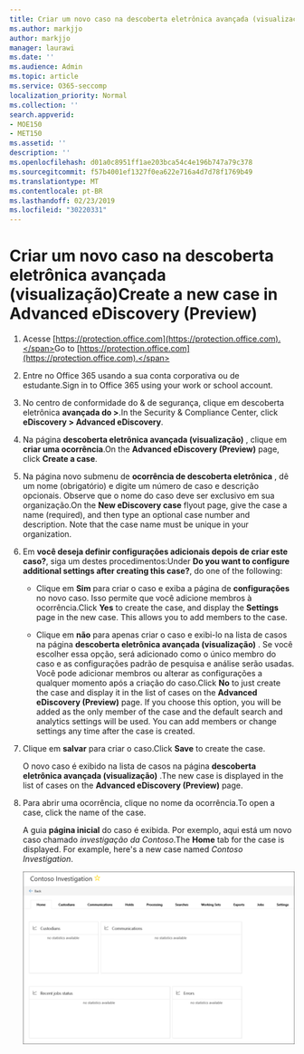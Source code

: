 ```yaml
---
title: Criar um novo caso na descoberta eletrônica avançada (visualização)
ms.author: markjjo
author: markjjo
manager: laurawi
ms.date: ''
ms.audience: Admin
ms.topic: article
ms.service: O365-seccomp
localization_priority: Normal
ms.collection: ''
search.appverid:
- MOE150
- MET150
ms.assetid: ''
description: ''
ms.openlocfilehash: d01a0c8951ff1ae203bca54c4e196b747a79c378
ms.sourcegitcommit: f57b4001ef1327f0ea622e716a4d7d78f1769b49
ms.translationtype: MT
ms.contentlocale: pt-BR
ms.lasthandoff: 02/23/2019
ms.locfileid: "30220331"
---
```

# <a name="create-a-new-case-in-advanced-ediscovery-preview"></a><span data-ttu-id="e1e9f-102">Criar um novo caso na descoberta eletrônica avançada (visualização)</span><span class="sxs-lookup"><span data-stu-id="e1e9f-102">Create a new case in Advanced eDiscovery (Preview)</span></span>    

1. <span data-ttu-id="e1e9f-103">Acesse [https://protection.office.com](https://protection.office.com).</span><span class="sxs-lookup"><span data-stu-id="e1e9f-103">Go to [https://protection.office.com](https://protection.office.com).</span></span>
    
2. <span data-ttu-id="e1e9f-104">Entre no Office 365 usando a sua conta corporativa ou de estudante.</span><span class="sxs-lookup"><span data-stu-id="e1e9f-104">Sign in to Office 365 using your work or school account.</span></span>
    
3. <span data-ttu-id="e1e9f-105">No centro de conformidade do & de segurança, clique em descoberta eletrônica **avançada do >**.</span><span class="sxs-lookup"><span data-stu-id="e1e9f-105">In the Security & Compliance Center, click **eDiscovery > Advanced eDiscovery**.</span></span>
 
4. <span data-ttu-id="e1e9f-106">Na página **descoberta eletrônica avançada (visualização)** , clique em **criar uma ocorrência**.</span><span class="sxs-lookup"><span data-stu-id="e1e9f-106">On the **Advanced eDiscovery (Preview)** page, click **Create a case**.</span></span>
    
5. <span data-ttu-id="e1e9f-p101">Na página novo submenu de **ocorrência de descoberta eletrônica** , dê um nome (obrigatório) e digite um número de caso e descrição opcionais. Observe que o nome do caso deve ser exclusivo em sua organização.</span><span class="sxs-lookup"><span data-stu-id="e1e9f-p101">On the **New eDiscovery case** flyout page, give the case a name (required), and then type an optional case number and description. Note that the case name must be unique in your organization.</span></span>

6. <span data-ttu-id="e1e9f-109">Em **você deseja definir configurações adicionais depois de criar este caso?**, siga um destes procedimentos:</span><span class="sxs-lookup"><span data-stu-id="e1e9f-109">Under **Do you want to configure additional settings after creating this case?**, do one of the following:</span></span>

    - <span data-ttu-id="e1e9f-p102">Clique em **Sim** para criar o caso e exiba a página de **configurações** no novo caso. Isso permite que você adicione membros à ocorrência.</span><span class="sxs-lookup"><span data-stu-id="e1e9f-p102">Click **Yes** to create the case, and display the **Settings** page in the new case. This allows you to add members to the case.</span></span>
    
    - <span data-ttu-id="e1e9f-p103">Clique em **não** para apenas criar o caso e exibi-lo na lista de casos na página **descoberta eletrônica avançada (visualização)** . Se você escolher essa opção, será adicionado como o único membro do caso e as configurações padrão de pesquisa e análise serão usadas. Você pode adicionar membros ou alterar as configurações a qualquer momento após a criação do caso.</span><span class="sxs-lookup"><span data-stu-id="e1e9f-p103">Click **No** to just create the case and display it in the list of cases on the **Advanced eDiscovery (Preview)** page. If you choose this option, you will be added as the only member of the case and the default search and analytics settings will be used. You can add members or change settings any time after the case is created.</span></span>

7. <span data-ttu-id="e1e9f-115">Clique em **salvar** para criar o caso.</span><span class="sxs-lookup"><span data-stu-id="e1e9f-115">Click **Save** to create the case.</span></span>

    <span data-ttu-id="e1e9f-116">O novo caso é exibido na lista de casos na página **descoberta eletrônica avançada (visualização)** .</span><span class="sxs-lookup"><span data-stu-id="e1e9f-116">The new case is displayed in the list of cases on the **Advanced eDiscovery (Preview)** page.</span></span> 

8. <span data-ttu-id="e1e9f-117">Para abrir uma ocorrência, clique no nome da ocorrência.</span><span class="sxs-lookup"><span data-stu-id="e1e9f-117">To open a case, click the name of the case.</span></span> 

    <span data-ttu-id="e1e9f-p104">A guia **página inicial** do caso é exibida. Por exemplo, aqui está um novo caso chamado *investigação da Contoso*.</span><span class="sxs-lookup"><span data-stu-id="e1e9f-p104">The **Home** tab for the case is displayed. For example, here's a new case named *Contoso Investigation*.</span></span>

    ![A guia página inicial de um novo caso na descoberta eletrônica avançada](../media/newAeDcase.png)
